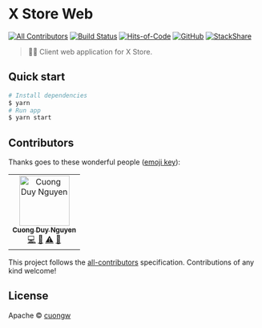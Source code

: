 # X Store Web

[![All Contributors](https://img.shields.io/badge/all_contributors-1-orange.svg)](#contributors)
[![Build Status](https://travis-ci.org/x-store/x-store-web.svg?branch=master)](https://travis-ci.org/x-store/x-store-web)
[![Hits-of-Code](https://hitsofcode.com/github/x-store/x-store-web)](https://hitsofcode.com/view/github/x-store/x-store-web)
[![GitHub](https://img.shields.io/github/license/x-store/x-store-web.svg)](https://github.com/x-store/x-store-web/blob/master/LICENSE)
[![StackShare](http://img.shields.io/badge/tech-stack-0690fa.svg?style=flat)](https://stackshare.io/cuongw/x-store)

> 🌳🚀 Client web application for X Store.

## Quick start

```sh
# Install dependencies
$ yarn
# Run app
$ yarn start
```

## Contributors

Thanks goes to these wonderful people ([emoji key](https://allcontributors.org/docs/en/emoji-key)):

<!-- ALL-CONTRIBUTORS-LIST:START - Do not remove or modify this section -->
<!-- prettier-ignore -->
<table><tr><td align="center"><a href="http://cuongw.me"><img src="https://avatars0.githubusercontent.com/u/34389409?v=4" width="100px;" alt="Cuong Duy Nguyen"/><br /><sub><b>Cuong Duy Nguyen</b></sub></a><br /><a href="https://github.com/cuongw/thinid/commits?author=cuongw" title="Code">💻</a> <a href="https://github.com/cuongw/thinid/commits?author=cuongw" title="Documentation">📖</a> <a href="https://github.com/cuongw/thinid/commits?author=cuongw" title="Tests">⚠️</a> <a href="#review-cuongw" title="Reviewed Pull Requests">👀</a></td></tr></table>

<!-- ALL-CONTRIBUTORS-LIST:END -->

This project follows the [all-contributors](https://github.com/all-contributors/all-contributors) specification. Contributions of any kind welcome!

## License

Apache © [cuongw](https://github.com/cuongw)
